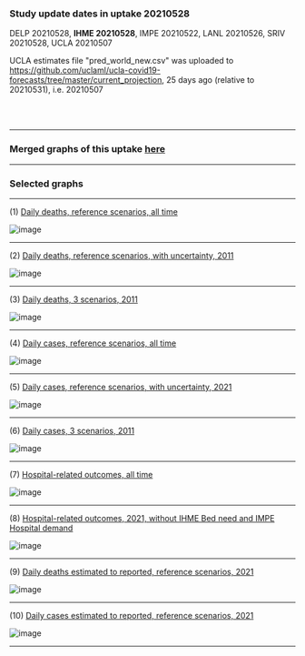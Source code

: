 ### Study update dates in uptake 20210528

DELP 20210528, **IHME 20210528**, IMPE 20210522, LANL 20210526, SRIV 20210528, UCLA 20210507

UCLA estimates file "pred_world_new.csv" was uploaded to https://github.com/uclaml/ucla-covid19-forecasts/tree/master/current_projection, 25 days ago (relative to 20210531), i.e. 20210507

<br/><br/>
****

### Merged graphs of this uptake [here](https://github.com/pourmalek/CovidVisualizedGlobal/blob/main/20210528/graphs%20merge%2020210528.pdf)


****


### Selected graphs

****

(1) [Daily deaths, reference scenarios, all time](https://github.com/pourmalek/CovidVisualizedGlobal/blob/main/20210528/output/merge/graph%2012%20COVID-19%20daily%20deaths%2C%20global%2C%20reference%20scenarios%2C%20all%20time%2C%20without%20JOHN.pdf)

![image](https://user-images.githubusercontent.com/30849720/120931804-14297a00-c6a8-11eb-840f-0ac56164fb34.png)

****

(2) [Daily deaths, reference scenarios, with uncertainty, 2011](https://github.com/pourmalek/CovidVisualizedGlobal/blob/main/20210528/output/merge/graph%2016%20COVID-19%20daily%20deaths%2C%20global%2C%20reference%20scenarios%2C%202021%2C%20uncertainty%2C%20without%20JOHN.pdf)

![image](https://user-images.githubusercontent.com/30849720/120931860-391ded00-c6a8-11eb-949c-f331ba7623ac.png)

****

(3) [Daily deaths, 3 scenarios, 2011](https://github.com/pourmalek/CovidVisualizedGlobal/blob/main/20210528/output/merge/graph%2018%20COVID-19%20daily%20deaths%2C%20global%2C%203%20scenarios%2C%202021%2C%20without%20JOHN.pdf)

![image](https://user-images.githubusercontent.com/30849720/120932179-a2eac680-c6a9-11eb-9188-033704a0cc05.png)

****

(4) [Daily cases, reference scenarios, all time](https://github.com/pourmalek/CovidVisualizedGlobal/blob/main/20210528/output/merge/graph%2031%20COVID-19%20daily%20cases%2C%20global%2C%20reference%20scenarios.pdf)

![image](https://user-images.githubusercontent.com/30849720/120932211-beee6800-c6a9-11eb-9ac4-0ec651412d3d.png)

****

(5) [Daily cases, reference scenarios, with uncertainty, 2021](https://github.com/pourmalek/CovidVisualizedGlobal/blob/main/20210528/output/merge/graph%2033%20COVID-19%20daily%20cases%2C%20global%2C%20reference%20scenarios%2C%202021%2C%20uncertainty.pdf)

![image](https://user-images.githubusercontent.com/30849720/120932241-d9c0dc80-c6a9-11eb-9538-e517becf751f.png)

****

(6) [Daily cases, 3 scenarios, 2011](https://github.com/pourmalek/CovidVisualizedGlobal/blob/main/20210528/output/merge/graph%2034%20COVID-19%20daily%20cases%2C%20global%2C%203%20scenarios%2C%202021%2C%20uncertainty.pdf)

![image](https://user-images.githubusercontent.com/30849720/120932268-f5c47e00-c6a9-11eb-986f-9ade53f34e46.png)

****

(7) [Hospital-related outcomes, all time](https://github.com/pourmalek/CovidVisualizedGlobal/blob/main/20210528/output/merge/graph%2071%20COVID-19%20hospital-related%20outcomes.pdf)

![image](https://user-images.githubusercontent.com/30849720/120932296-0f65c580-c6aa-11eb-9793-c0e4aad5de3e.png)

****

(8) [Hospital-related outcomes, 2021, without IHME Bed need and IMPE Hospital demand](https://github.com/pourmalek/CovidVisualizedGlobal/blob/main/20210528/output/merge/graph%2072%20COVID-19%20hospital-related%20outcomes%2C%20wo%20extremes.pdf)

![image](https://user-images.githubusercontent.com/30849720/120932329-2a383a00-c6aa-11eb-8e91-6a0ab58add2c.png)

****

(9) [Daily deaths estimated to reported, reference scenarios, 2021](https://github.com/pourmalek/CovidVisualizedGlobal/blob/main/20210528/output/merge/graph%2092%20COVID-19%20daily%20deaths%20estimated%20to%20reported%2C%20global%2C%20reference%20scenarios%2C%202021.pdf)

![image](https://user-images.githubusercontent.com/30849720/120932356-420fbe00-c6aa-11eb-8d0c-dddffbedf1b6.png)

****

(10) [Daily cases estimated to reported, reference scenarios, 2021](https://github.com/pourmalek/CovidVisualizedGlobal/blob/main/20210528/output/merge/graph%2093%20COVID-19%20daily%20cases%20estimated%20to%20reported%2C%20global%2C%20reference%20scenarios%2C%202021.pdf)

![image](https://user-images.githubusercontent.com/30849720/120932376-5bb10580-c6aa-11eb-9a86-197e08b45498.png)

****

